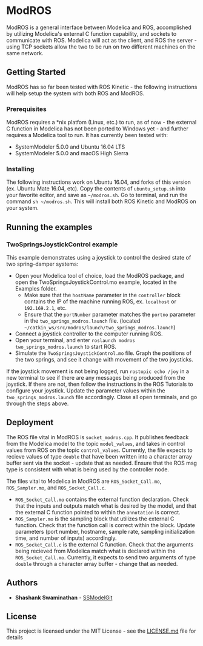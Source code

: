 # ModROS

ModROS is a general interface between Modelica and ROS, accomplished by utilizing Modelica's external C function capability, and sockets to communicate with ROS. Modelica will act as the client, and ROS the server - using TCP sockets allow the two to be run on two different machines on the same network.

## Getting Started

ModROS has so far been tested with ROS Kinetic - the following instructions will help setup the system with both ROS and ModROS.

### Prerequisites

ModROS requires a \*nix platfom (Linux, etc.) to run, as of now - the external C function in Modelica has not been ported to Windows yet - and further requires a Modelica tool to run. It has currently been tested with:

* SystemModeler 5.0.0 and Ubuntu 16.04 LTS
* SystemModeler 5.0.0 and macOS High Sierra

### Installing

The following instructions work on Ubuntu 16.04, and forks of this version (ex. Ubuntu Mate 16.04, etc). Copy the contents of ```ubuntu_setup.sh``` into your favorite editor, and save as ```~/modros.sh```. Go to terminal, and run the command ```sh ~/modros.sh```. This will install both ROS Kinetic and ModROS on your system.

## Running the examples

### TwoSpringsJoystickControl example

This example demonstrates using a joystick to control the desired state of two spring-damper systems: 
* Open your Modelica tool of choice, load the ModROS package, and open the TwoSpringsJoystickControl.mo example, located in the Examples folder. 
  * Make sure that the ```hostName``` parameter in the ```controller``` block contains the IP of the machine running ROS, ex. ```localhost``` or ```192.169.2.1```, etc.
  * Ensure that the ```portNumber``` parameter matches the ```portno``` parameter in the ```two_springs_modros.launch``` file. (located ```~/catkin_ws/src/modros/launch/two_springs_modros.launch```)
* Connect a joystick controller to the computer running ROS. 
* Open your terminal, and enter ```roslaunch modros two_springs_modros.launch``` to start ROS.
* Simulate the ```TwoSpringsJoystickControl.mo``` file. Graph the positions of the two springs, and see it change with movement of the two joysticks.

If the joystick movement is not being logged, run ```rostopic echo /joy``` in a new terminal to see if there are any messages being produced from the joystick. If there are not, then follow the instructions in the ROS Tutorials to configure your joystick. Update the parameter values within the ```two_springs_modros.launch``` file accordingly. Close all open terminals, and go through the steps above.

## Deployment

The ROS file vital in ModROS is ```socket_modros.cpp```. It publishes feedback from the Modelica model to the topic ```model_values```, and takes in control values from ROS on the topic ```control_values```. Currently, the file expects to recieve values of type ```double``` that have been written into a character array buffer sent via the socket - update that as needed. Ensure that the ROS msg type is consistent with what is being used by the controller node.

The files vital to Modelica in ModROS are ```ROS_Socket_Call.mo```, ```ROS_Sampler.mo```, and ```ROS_Socket_Call.c```.
* ```ROS_Socket_Call.mo``` contains the external function declaration. Check that the inputs and outputs match what is desired by the model, and that the external C function pointed to within the ```annotation``` is correct.
* ```ROS_Sampler.mo``` is the sampling block that utilizes the external C function. Check that the function call is correct within the block. Update parameters (port number, hostname, sample rate, sampling initialization time, and number of inputs) accordingly.
* ```ROS_Socket_Call.c``` is the external C function. Check that the arguments being recieved from Modelica match what is declared within the ```ROS_Socket_Call.mo```. Currently, it expects to send two arguments of type ```double``` through a character array buffer - change that as needed.

## Authors

* **Shashank Swaminathan** - [SSModelGit](https://github.com/SSModelGit)

## License

This project is licensed under the MIT License - see the [LICENSE.md](LICENSE.md) file for details
